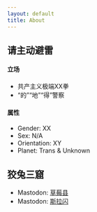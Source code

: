 ```yaml
---
layout: default
title: About
---
```


<head>

## 请主动避雷

#### 立场
* 共产主义极端XX拳
* “的”“地”“得”警察
#### 属性
* Gender: XX
* Sex: N/A
* Orientation: XY
* Planet: Trans & Unknown

## 狡兔三窟
* Mastodon: [草莓县](https://m.cmx.im/@ritsu) <br>
* Mastodon: [斯拉闪](https://slashine.onl/@ArcticZPX)


</head>
